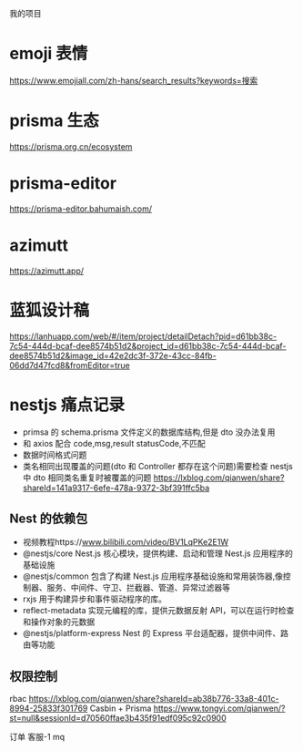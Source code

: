 我的项目

# emoji 表情

https://www.emojiall.com/zh-hans/search_results?keywords=搜索

# prisma 生态

https://prisma.org.cn/ecosystem

# prisma-editor

https://prisma-editor.bahumaish.com/

# azimutt

https://azimutt.app/

# 蓝狐设计稿

https://lanhuapp.com/web/#/item/project/detailDetach?pid=d61bb38c-7c54-444d-bcaf-dee8574b51d2&project_id=d61bb38c-7c54-444d-bcaf-dee8574b51d2&image_id=42e2dc3f-372e-43cc-84fb-06dd7d47fcd8&fromEditor=true

# nestjs 痛点记录

- primsa 的 schema.prisma 文件定义的数据库结构,但是 dto 没办法复用
- 和 axios 配合 code,msg,result statusCode,不匹配
- 数据时间格式问题
- 类名相同出现覆盖的问题(dto 和 Controller 都存在这个问题)需要检查 nestjs 中 dto 相同类名重复时被覆盖的问题 https://lxblog.com/qianwen/share?shareId=141a9317-6efe-478a-9372-3bf391ffc5ba

## Nest 的依赖包

- 视频教程https://www.bilibili.com/video/BV1LqPKe2E1W
- @nestjs/core Nest.js 核心模块，提供构建、启动和管理 Nest.js 应用程序的基础设施
- @nestjs/common 包含了构建 Nest.js 应用程序基础设施和常用装饰器,像控制器、服务、中间件、守卫、拦截器、管道、异常过滤器等
- rxjs 用于构建异步和事件驱动程序的库。
- reflect-metadata 实现元编程的库，提供元数据反射 API，可以在运行时检查和操作对象的元数据
- @nestjs/platform-express Nest 的 Express 平台适配器，提供中间件、路由等功能

## 权限控制

rbac https://lxblog.com/qianwen/share?shareId=ab38b776-33a8-401c-8994-25833f301769
Casbin + Prisma https://www.tongyi.com/qianwen/?st=null&sessionId=d70560ffae3b435f91edf095c92c0900

订单
客服-1
mq
